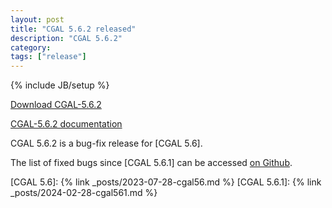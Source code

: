 ```yaml
---
layout: post
title: "CGAL 5.6.2 released"
description: "CGAL 5.6.2"
category:
tags: ["release"]
---
```

{% include JB/setup %}

<i class="bi bi-arrow-down-circle"></i>
[Download CGAL-5.6.2]

<i class="bi bi-book"></i>
[CGAL-5.6.2 documentation]

CGAL 5.6.2 is a bug-fix release for [CGAL 5.6].

The list of fixed bugs since [CGAL 5.6.1] can be accessed [on Github].

[Download CGAL-5.6.2]: https://github.com/CGAL/cgal/releases/tag/v5.6.2
[CGAL-5.6.2 documentation]: https://doc.cgal.org/5.6.2/Manual/index.html
[on Github]: https://github.com/CGAL/cgal/issues?q=label%3AMerged_in_5.6.2+-label%3AMerged_in_5.6.1
[CGAL 5.6]: {% link _posts/2023-07-28-cgal56.md %}
[CGAL 5.6.1]: {% link _posts/2024-02-28-cgal561.md %}
